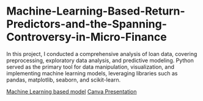 # Machine-Learning-Based-Return-Predictors-and-the-Spanning-Controversy-in-Micro-Finance
In this project, I conducted a comprehensive analysis of loan data, covering preprocessing, exploratory data analysis, and predictive modeling. Python served as the primary tool for data manipulation, visualization, and implementing machine learning models, leveraging libraries such as pandas, matplotlib, seaborn, and scikit-learn.

[Machine Learning based model](https://colab.research.google.com/drive/1WY46ma5-T0VRPhTQo4Ndx23cgoAqXL39?usp=sharing)
[Canva Presentation](https://www.canva.com/design/DAGC3N21xTw/DEPU0uGKQG_ZekfQ5qmd0g/edit?utm_content=DAGC3N21xTw&utm_campaign=designshare&utm_medium=link2&utm_source=sharebutton)
